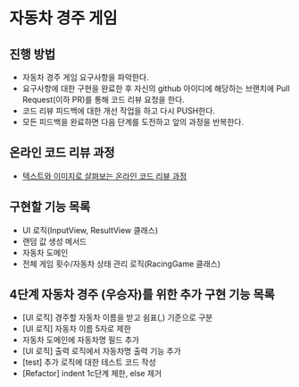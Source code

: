# 자동차 경주 게임
## 진행 방법
* 자동차 경주 게임 요구사항을 파악한다.
* 요구사항에 대한 구현을 완료한 후 자신의 github 아이디에 해당하는 브랜치에 Pull Request(이하 PR)를 통해 코드 리뷰 요청을 한다.
* 코드 리뷰 피드백에 대한 개선 작업을 하고 다시 PUSH한다.
* 모든 피드백을 완료하면 다음 단계를 도전하고 앞의 과정을 반복한다.

## 온라인 코드 리뷰 과정
* [텍스트와 이미지로 살펴보는 온라인 코드 리뷰 과정](https://github.com/next-step/nextstep-docs/tree/master/codereview)

## 구현할 기능 목록
* UI 로직(InputView, ResultView 클래스)
* 랜덤 값 생성 메서드
* 자동차 도메인
* 전체 게임 횟수/자동차 상태 관리 로직(RacingGame 클래스)

## 4단계 자동차 경주 (우승자)를 위한 추가 구현 기능 목록
* [UI 로직] 경주할 자동차 이름을 받고 쉼표(,) 기준으로 구분
* [UI 로직] 자동차 이름 5자로 제한
* 자동차 도메인에 자동차명 필드 추가
* [UI 로직] 출력 로직에서 자동차명 출력 기능 추가
* [test] 추가 로직에 대한 테스트 코드 작성
* [Refactor] indent 1c단계 제한, else 제거